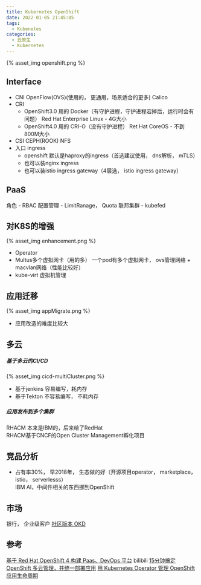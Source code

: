```yaml
---
title: Kubernetes OpenShift
date: 2022-01-05 21:45:05
tags:
  - Kubenetes
categories: 
  - 云原生
  - Kubernetes
---
```


<p></p>
<!-- more -->


{% asset_img openshift.png %}


## Interface
+ CNI
  OpenFlow(OVS)(使用的， 更通用，场景适合的更多) 
  Calico
+ CRI
  - OpenShift3.0 用的
      Docker（有守护进程，守护进程宕掉后，运行时会有问题） 
      Red Hat Enterprise Linux - 4G大小
  - OpenShift4.0 用的
      CRI-O（没有守护进程）
      Ret Hat CoreOS - 不到800M大小
+ CSI
  CEPH(ROOK) 
  NFS
+ 入口 ingress
   - openshift 默认是haproxy的ingress（首选建议使用， dns解析， mTLS）
   - 也可以装nginx ingress
   - 也可以装istio ingress gateway（4层选， istio ingress gateway）


## PaaS
 角色 - RBAC
 配置管理 - LimitRanage， Quota
 联邦集群 - kubefed 


## 对K8S的增强
{% asset_img enhancement.png %}

+ Operator
+ Multus多个虚拟网卡（用的多）
  一个pod有多个虚拟网卡， ovs管理网络 + macvlan网络（性能比较好） 
+ kube-virt 虚拟机管理


## 应用迁移
{% asset_img appMigrate.png %}

+ 应用改造的难度比较大


## 多云
##### 基于多云的CI/CD
{% asset_img cicd-multiCluster.png %}
+ 基于jenkins
  容易编写，耗内存
+ 基于Tekton
  不容易编写， 不耗内存

##### 应用发布到多个集群
  RHACM 本来是IBM的，后来给了RedHat   
  RHACM基于CNCF的Open Cluster Management孵化项目 


## 竞品分析
+ 占有率30%， 早2018年， 
   生态做的好（开源项目operator， marketplace， istio， serverlesss）  
   IBM AI，中间件相关的东西挪到OpenShift


## 市场   
银行， 企业级客户
[社区版本 OKD](https://quay.io/repository/openshift/okd) 


## 参考 
[基于 Red Hat OpenShift 4 构建 Paas、DevOps 平台](https://www.bilibili.com/video/BV19p4y1k7yA?spm_id_from=333.880.my_history.page.click&vd_source=f6e8c1128f9f264c5ab8d9411a644036) bilibili
[15分钟搞定 OpenShift 多云管理，并统一部署应用](https://www.bilibili.com/video/BV1FL4y1c767?spm_id_from=333.880.my_history.page.click&vd_source=f6e8c1128f9f264c5ab8d9411a644036)
[用 Kubernetes Operator 管理 OpenShift 应用生命周期](https://www.bilibili.com/video/BV1nZ4y1b71F?spm_id_from=333.880.my_history.page.click&vd_source=f6e8c1128f9f264c5ab8d9411a644036)
